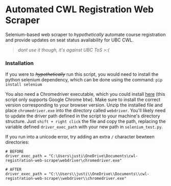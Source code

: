 # Automated CWL Registration Web Scraper 

Selenium-based web scraper to *hypothetically* automate course registration and provide updates on seat status availability for UBC CWL. 

> *dont use it though, it's against UBC ToS >:(*


### Installation 
If you were to ~~*hypothetically*~~ run this script, you would need to install the python selenium dependency, which can be done using the command: ```pip install selenium```

You also need a Chromedriver executable, which you could install [here](https://chromedriver.chromium.org/downloads) (this script only supports Google Chrome btw). Make sure to install the correct version corresponding to your browser version. Unzip the installed file and place ```chromedriver.exe``` into the directory called ```webdriver```. You'll likely need to update the driver path defined in the script to your machine's directory structure. Just ```shift + right click``` the file and copy the path, replacing the variable defined ```driver_exec_path``` with your new path in ```selenium_test.py```. 

If you run into a unicode error, try adding an extra ```/``` character bewteen directories: 

```
# BEFORE
driver_exec_path = "C:\Users\justi\OneDrive\Documents\cwl-registration-web-scrape\webdriver\chromedriver.exe"

# AFTER
driver_exec_path = "C:\\Users\\justi\\OneDrive\\Documents\\cwl-registration-web-scrape\\webdriver\\chromedriver.exe"
```
